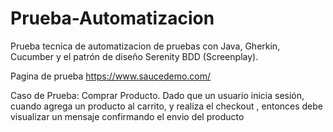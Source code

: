 # Prueba-Automatizacion

Prueba tecnica de automatizacion de pruebas con Java, Gherkin, Cucumber y el patrón de diseño Serenity BDD (Screenplay).

Pagina de prueba https://www.saucedemo.com/

Caso de Prueba: Comprar Producto. 
Dado que un usuario inicia sesión, 
cuando agrega un producto al carrito, 
y realiza el checkout , 
entonces debe visualizar un mensaje confirmando el envio del producto
